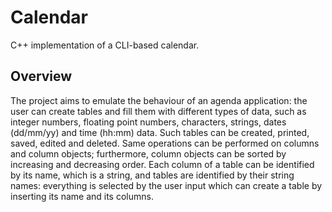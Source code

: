 # Calendar
C++ implementation of a CLI-based calendar.

## Overview
The project aims to emulate the behaviour of an agenda application:
the user can create tables and fill them with different types of data, such as integer numbers, floating point numbers, characters, strings, dates (dd/mm/yy) and time (hh:mm) data.
Such tables can be created, printed, saved, edited and deleted.
Same operations can be performed on columns and column objects; furthermore, column objects can be sorted by increasing and decreasing order.
Each column of a table can be identified by its name, which is a string, and tables are identified by their string names: everything is selected by the user input which can create a table by inserting 
its name and its columns.
